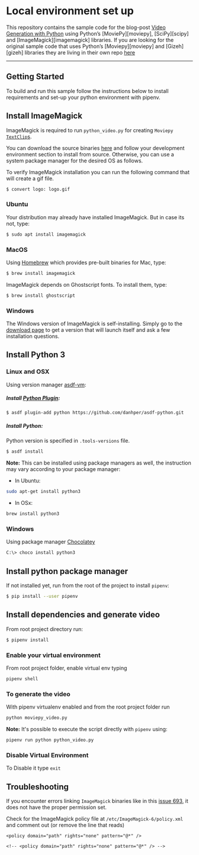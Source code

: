 # Local environment set up

This repository contains the sample code for the blog-post [Video Generation with Python](https://www.stackbuilders.com/blog/python-video-generation/) using Python’s [MoviePy][moviepy], [SciPy][scipy] and [ImageMagick][imagemagick] libraries. If you are looking for the original sample code that uses Python’s [Moviepy][moviepy] and [Gizeh][gizeh] libraries they are living in their own repo [here](https://github.com/stackbuilders/tutorials/tree/tutorials/tutorials/python/python-video-generation)


---

## Getting Started

To build and run this sample follow the instructions below to install requirements and set-up your python environment with pipenv.

## Install ImageMagick

ImageMagick is required to run `python_video.py` for creating `Moviepy` [`TextClip`s](https://moviepy-tburrows13.readthedocs.io/en/improve-docs/ref/VideoClip/TextClip.html#textclip).

You can download the source binaries [here](https://imagemagick.org/script/download.php) and follow your development environment section to install from source. Otherwise, you can use a system package manager for the desired OS as follows.

To verify ImageMagick installation you can run the following command that will create a gif file.
```bash
$ convert logo: logo.gif
```

### Ubuntu
Your distribution may already have installed ImageMagick. But in case its not, type:
```bash
$ sudo apt install imagemagick
```

### MacOS
Using [Homebrew](https://brew.sh/) which provides pre-built binaries for Mac, type:
```bash
$ brew install imagemagick
```
ImageMagick depends on Ghostscript fonts. To install them, type:
```bash
$ brew install ghostscript
```

### Windows
The Windows version of ImageMagick is self-installing. Simply go to the [download page](https://imagemagick.org/script/download.php) to get a version that will launch itself and ask a few installation questions.

## Install Python 3

### Linux and OSX

Using version manager [asdf-vm](https://asdf-vm.com/#/core-manage-asdf-vm?id=install-asdf-vm):

##### Install [Python Plugin](https://github.com/danhper/asdf-python):

```bash
$ asdf plugin-add python https://github.com/danhper/asdf-python.git
```

##### Install Python:

Python version is specified in `.tools-versions` file.

```bash
$ asdf install
```

**Note:** This can be installed using package managers as well, the instruction
may vary according to your package manager:

- In Ubuntu:

```bash
sudo apt-get install python3
```

- In OSx:

```bash
brew install python3
```

### Windows

Using package manager [Chocolatey](https://chocolatey.org/)

```bash
C:\> choco install python3
```

## Install python package manager

If not installed yet, run from the root of the project to install `pipenv`:

```bash
$ pip install --user pipenv
```
## Install dependencies and generate video

From root project directory run:

```bash
$ pipenv install
```

### Enable your virtual environment

From root project folder, enable virtual env typing

```bash
pipenv shell
```

### To generate the video

With pipenv virtualenv enabled and from the root project folder run

```bash
python moviepy_video.py
```

**Note:** It's possible to execute the script directly with `pipenv` using:

```bash
pipenv run python python_video.py
```

### Disable Virtual Environment

To Disable it type `exit`

## Troubleshooting

If you encounter errors linking `ImageMagick` binaries like in this [issue 693](https://github.com/Zulko/moviepy/issues/693), it does not have the proper permission set.

Check for the ImageMagick policy file at
`/etc/ImageMagick-6/policy.xml` and comment out (or remove the line that reads)

```
<policy domain="path" rights="none" pattern="@*" />
```
```
<!-- <policy domain="path" rights="none" pattern="@*" /> -->
```